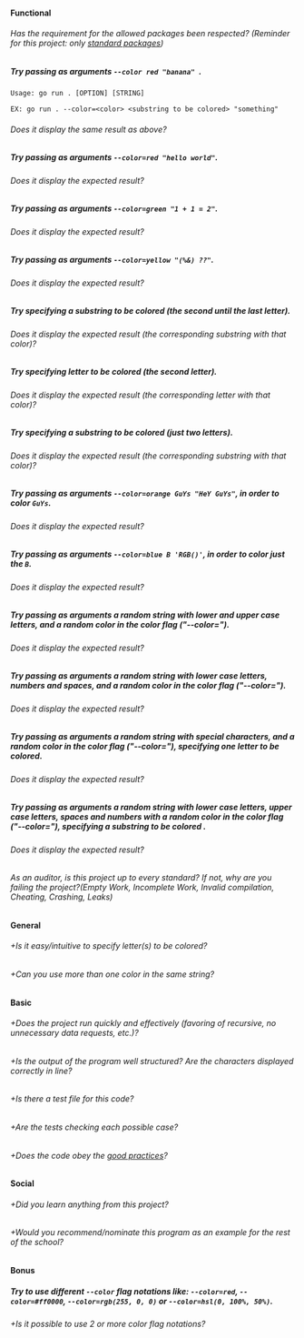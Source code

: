 #### Functional

###### Has the requirement for the allowed packages been respected? (Reminder for this project: only [standard packages](https://pkg.go.dev/std))

##### Try passing as arguments `--color red "banana" `.

```
Usage: go run . [OPTION] [STRING]

EX: go run . --color=<color> <substring to be colored> "something"
```

###### Does it display the same result as above?

##### Try passing as arguments `--color=red "hello world"`.

###### Does it display the expected result?

##### Try passing as arguments `--color=green "1 + 1 = 2"`.

###### Does it display the expected result?

##### Try passing as arguments `--color=yellow "(%&) ??"`.

###### Does it display the expected result?

##### Try specifying a substring to be colored (the second until the last letter).

###### Does it display the expected result (the corresponding substring with that color)?

##### Try specifying letter to be colored (the second letter).

###### Does it display the expected result (the corresponding letter with that color)?

##### Try specifying a substring to be colored (just two letters).

###### Does it display the expected result (the corresponding substring with that color)?

##### Try passing as arguments `--color=orange GuYs "HeY GuYs"`, in order to color `GuYs`.

###### Does it display the expected result?

##### Try passing as arguments `--color=blue B 'RGB()'`, in order to color just the `B`.

###### Does it display the expected result?

##### Try passing as arguments a random string with lower and upper case letters, and a random color in the color flag ("--color=").

###### Does it display the expected result?

##### Try passing as arguments a random string with lower case letters, numbers and spaces, and a random color in the color flag ("--color=").

###### Does it display the expected result?

##### Try passing as arguments a random string with special characters, and a random color in the color flag ("--color="), specifying one letter to be colored.

###### Does it display the expected result?

##### Try passing as arguments a random string with lower case letters, upper case letters, spaces and numbers with a random color in the color flag ("--color="), specifying a substring to be colored .

###### Does it display the expected result?

###### As an auditor, is this project up to every standard? If not, why are you failing the project?(Empty Work, Incomplete Work, Invalid compilation, Cheating, Crashing, Leaks)

#### General

###### +Is it easy/intuitive to specify letter(s) to be colored?

###### +Can you use more than one color in the same string?

#### Basic

###### +Does the project run quickly and effectively (favoring of recursive, no unnecessary data requests, etc.)?

###### +Is the output of the program well structured? Are the characters displayed correctly in line?

###### +Is there a test file for this code?

###### +Are the tests checking each possible case?

###### +Does the code obey the [good practices](../../../good-practices/README.md)?

#### Social

###### +Did you learn anything from this project?

###### +Would you recommend/nominate this program as an example for the rest of the school?

#### Bonus

##### Try to use different `--color` flag notations like: `--color=red`, `--color=#ff0000`, `--color=rgb(255, 0, 0)` or `--color=hsl(0, 100%, 50%)`.

###### +Is it possible to use 2 or more color flag notations?
